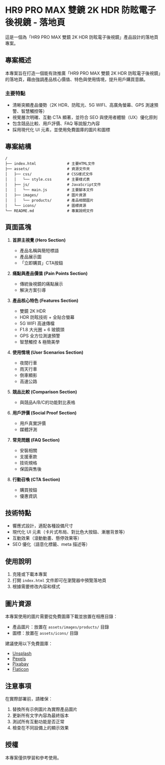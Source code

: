 # HR9 PRO MAX 雙鏡 2K HDR 防眩電子後視鏡 - 落地頁

這是一個為「HR9 PRO MAX 雙鏡 2K HDR 防眩電子後視鏡」產品設計的落地頁專案。

## 專案概述

本專案旨在打造一個能有效推廣「HR9 PRO MAX 雙鏡 2K HDR 防眩電子後視鏡」的落地頁，藉由強調產品核心價值、特色與使用情境，提升用戶購買意願。

### 主要特點

- 清晰突顯產品優勢（2K HDR、防眩光、5G WIFI、高廣角螢幕、GPS 測速預警、智慧觸控等）
- 視覺層次明確、互動 CTA 顯著，並符合 SEO 與使用者體驗（UX）優化原則
- 包含競品比較、用戶評價、FAQ 等說服力內容
- 採用現代化 UI 元素，並使用免費圖庫的圖片和圖標

## 專案結構

```
/
├── index.html              # 主要HTML文件
├── assets/                 # 資源文件夾
│   ├── css/                # CSS樣式文件
│   │   └── style.css       # 主要樣式表
│   ├── js/                 # JavaScript文件
│   │   └── main.js         # 主要腳本文件
│   ├── images/             # 圖片資源
│   │   └── products/       # 產品相關圖片
│   └── icons/              # 圖標資源
└── README.md               # 專案說明文件
```

## 頁面區塊

1. **首屏主視覺 (Hero Section)**
   - 產品名稱與簡短標語
   - 產品展示圖
   - 「立即購買」CTA按鈕

2. **痛點與產品價值 (Pain Points Section)**
   - 傳統後視鏡的痛點展示
   - 解決方案引導

3. **產品核心特色 (Features Section)**
   - 雙鏡 2K HDR
   - HDR 防眩技術 + 全貼合螢幕
   - 5G WIFI 高速傳檔
   - F1.8 大光圈 + 6 玻鏡頭
   - GPS 全方位測速預警
   - 智慧觸控 & 極簡美學

4. **使用情境 (User Scenarios Section)**
   - 夜間行車
   - 雨天行車
   - 倒車顯影
   - 高速公路

5. **競品比較 (Comparison Section)**
   - 與競品A/B/C的功能對比表格

6. **用戶評價 (Social Proof Section)**
   - 用戶真實評價
   - 媒體評測

7. **常見問題 (FAQ Section)**
   - 安裝相關
   - 支援車款
   - 技術規格
   - 保固與售後

8. **行動召喚 (CTA Section)**
   - 購買按鈕
   - 優惠資訊

## 技術特點

- 響應式設計，適配各種設備尺寸
- 現代化 UI 元素（卡片式布局、對比色大按鈕、漸層背景等）
- 互動效果（滾動動畫、懸停效果等）
- SEO 優化（語意化標籤、meta 描述等）

## 使用說明

1. 克隆或下載本專案
2. 打開 `index.html` 文件即可在瀏覽器中預覽落地頁
3. 根據需要修改內容和樣式

## 圖片資源

本專案使用的圖片需要從免費圖庫下載並放置在相應目錄：

- 產品圖片：放置在 `assets/images/products/` 目錄
- 圖標：放置在 `assets/icons/` 目錄

建議使用以下免費圖庫：
- [Unsplash](https://unsplash.com/)
- [Pexels](https://www.pexels.com/)
- [Pixabay](https://pixabay.com/)
- [Flaticon](https://www.flaticon.com/)

## 注意事項

在實際部署前，請確保：

1. 替換所有示例圖片為實際產品圖片
2. 更新所有文字內容為最終版本
3. 測試所有互動功能是否正常
4. 檢查在不同設備上的顯示效果

## 授權

本專案僅供學習和參考使用。 